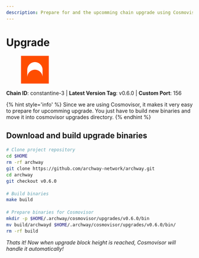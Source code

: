 ```yaml
---
description: Prepare for and the upcomming chain upgrade using Cosmovisor.
---
```


# Upgrade

<figure><img src="https://raw.githubusercontent.com/kj89/cosmos-images/main/logos/archway.png" alt=""><figcaption></figcaption></figure>

**Chain ID**: constantine-3 | **Latest Version Tag**: v0.6.0 | **Custom Port**: 156

{% hint style='info' %}
Since we are using Cosmovisor, it makes it very easy to prepare for upcomming upgrade.
You just have to build new binaries and move it into cosmovisor upgrades directory.
{% endhint %}

## Download and build upgrade binaries

```bash
# Clone project repository
cd $HOME
rm -rf archway
git clone https://github.com/archway-network/archway.git
cd archway
git checkout v0.6.0

# Build binaries
make build

# Prepare binaries for Cosmovisor
mkdir -p $HOME/.archway/cosmovisor/upgrades/v0.6.0/bin
mv build/archwayd $HOME/.archway/cosmovisor/upgrades/v0.6.0/bin/
rm -rf build
```

*Thats it! Now when upgrade block height is reached, Cosmovisor will handle it automatically!*
